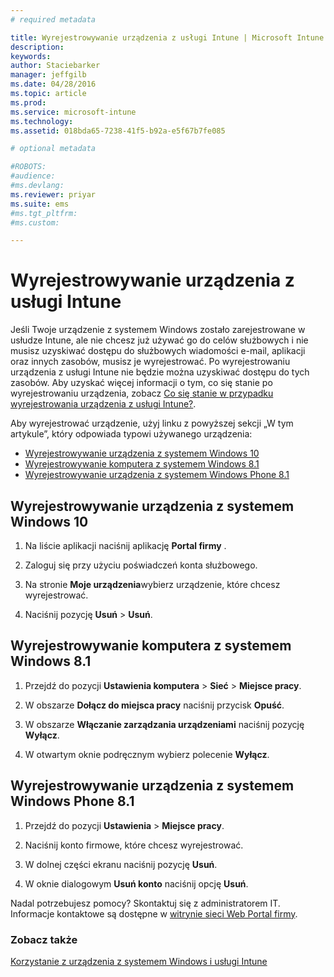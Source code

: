 ```yaml
---
# required metadata

title: Wyrejestrowywanie urządzenia z usługi Intune | Microsoft Intune
description:
keywords:
author: Staciebarker
manager: jeffgilb
ms.date: 04/28/2016
ms.topic: article
ms.prod:
ms.service: microsoft-intune
ms.technology:
ms.assetid: 018bda65-7238-41f5-b92a-e5f67b7fe085

# optional metadata

#ROBOTS:
#audience:
#ms.devlang:
ms.reviewer: priyar
ms.suite: ems
#ms.tgt_pltfrm:
#ms.custom:

---
```



# Wyrejestrowywanie urządzenia z usługi Intune

Jeśli Twoje urządzenie z systemem Windows zostało zarejestrowane w usłudze Intune, ale nie chcesz już używać go do celów służbowych i nie musisz uzyskiwać dostępu do służbowych wiadomości e-mail, aplikacji oraz innych zasobów, musisz je wyrejestrować. Po wyrejestrowaniu urządzenia z usługi Intune nie będzie można uzyskiwać dostępu do tych zasobów. Aby uzyskać więcej informacji o tym, co się stanie po wyrejestrowaniu urządzenia, zobacz [Co się stanie w przypadku wyrejestrowania urządzenia z usługi Intune?](what-happens-if-you-unenroll-your-device-from-intune-windows.md).

Aby wyrejestrować urządzenie, użyj linku z powyższej sekcji „W tym artykule”, który odpowiada typowi używanego urządzenia:

-   [Wyrejestrowywanie urządzenia z systemem Windows 10](#unenroll-your-windows-10-device)
-   [Wyrejestrowywanie komputera z systemem Windows 8.1](#unenroll-your-windows-8-1-computer)
-   [Wyrejestrowywanie urządzenia z systemem Windows Phone 8.1](#unenroll-your-windows-phone-8-1-device)

## Wyrejestrowywanie urządzenia z systemem Windows 10

1.  Na liście aplikacji naciśnij aplikację **Portal firmy** .

2.  Zaloguj się przy użyciu poświadczeń konta służbowego.

3.  Na stronie **Moje urządzenia**wybierz urządzenie, które chcesz wyrejestrować.

4.  Naciśnij pozycję **Usuń** &gt; **Usuń**.

## Wyrejestrowywanie komputera z systemem Windows 8.1

1.  Przejdź do pozycji **Ustawienia komputera** &gt; **Sieć** &gt; **Miejsce pracy**.

2.  W obszarze **Dołącz do miejsca pracy** naciśnij przycisk **Opuść**.

3.  W obszarze **Włączanie zarządzania urządzeniami** naciśnij pozycję **Wyłącz**.

4.  W otwartym oknie podręcznym wybierz polecenie **Wyłącz**.

## Wyrejestrowywanie urządzenia z systemem Windows Phone 8.1

1.  Przejdź do pozycji **Ustawienia** &gt; **Miejsce pracy**.

2.  Naciśnij konto firmowe, które chcesz wyrejestrować.

3.  W dolnej części ekranu naciśnij pozycję **Usuń**.

4.  W oknie dialogowym **Usuń konto** naciśnij opcję **Usuń**.

Nadal potrzebujesz pomocy? Skontaktuj się z administratorem IT. Informacje kontaktowe są dostępne w [witrynie sieci Web Portal firmy](http://portal.manage.microsoft.com).

### Zobacz także
[Korzystanie z urządzenia z systemem Windows i usługi Intune](using-your-windows-device-with-intune.md)

<!--HONumber=Jun16_HO2-->



